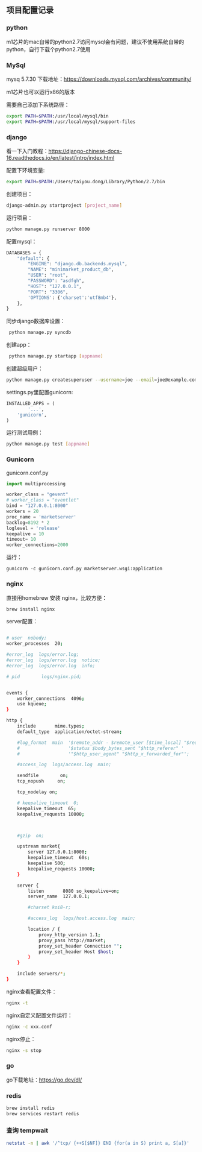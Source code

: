 ## 项目配置记录

### python

m1芯片的mac自带的python2.7访问mysql会有问题，建议不使用系统自带的python，自行下载个python2.7使用

### MySql

mysq 5.7.30 下载地址：https://downloads.mysql.com/archives/community/

m1芯片也可以运行x86的版本

需要自己添加下系统路径：

```sh
export PATH=$PATH:/usr/local/mysql/bin
export PATH=$PATH:/usr/local/mysql/support-files
```

### django

看一下入门教程：https://django-chinese-docs-16.readthedocs.io/en/latest/intro/index.html

配置下环境变量:

```sh
export PATH=$PATH:/Users/taiyou.dong/Library/Python/2.7/bin
```

创建项目：

```sh
django-admin.py startproject [project_name]
```

运行项目：
```sh
python manage.py runserver 8000
```

配置mysql：

```py
DATABASES = {
    "default": {
        "ENGINE": "django.db.backends.mysql",
        "NAME": "minimarket_product_db",
        "USER": "root",
        "PASSWORD": "asdfgh",
        "HOST": "127.0.0.1",
        "PORT": "3306",
        'OPTIONS': {'charset':'utf8mb4'},  
    },
}
```

同步django数据库设置：

```sh
 python manage.py syncdb
```

创建app：

```sh
 python manage.py startapp [appname]
```

创建超级用户：

```sh
python manage.py createsuperuser --username=joe --email=joe@example.com
```

settings.py里配置gunicorn:

```python
INSTALLED_APPS = (
		'...',
    'gunicorn',
)
```

运行测试用例：

```sh
python manage.py test [appname]
```

### Gunicorn

gunicorn.conf.py

```python
import multiprocessing

worker_class = "gevent"
# worker_class = "eventlet"
bind = "127.0.0.1:8000"
workers = 20
proc_name = 'marketserver'
backlog=8192 * 2
loglevel = 'release'
keepalive = 10
timeout= 10
worker_connections=2000
```

运行：
```
gunicorn -c gunicorn.conf.py marketserver.wsgi:application
```

### nginx 

直接用homebrew 安装 nginx，比较方便：

```sh
brew install nginx
```

server配置：

```sh

# user  nobody;
worker_processes  20;

#error_log  logs/error.log;
#error_log  logs/error.log  notice;
#error_log  logs/error.log  info;

# pid        logs/nginx.pid;


events {
    worker_connections  4096;    
    use kqueue;
}

http {
    include       mime.types;
    default_type  application/octet-stream;

    #log_format  main  '$remote_addr - $remote_user [$time_local] "$request" '
    #                  '$status $body_bytes_sent "$http_referer" '
    #                  '"$http_user_agent" "$http_x_forwarded_for"';

    #access_log  logs/access.log  main;

    sendfile        on;
    tcp_nopush     on;

    tcp_nodelay on;

    # keepalive_timeout  0;
    keepalive_timeout  65;
    keepalive_requests 10000;



    #gzip  on;

    upstream market{
        server 127.0.0.1:8000;
        keepalive_timeout  60s;
        keepalive 500;
        keepalive_requests 10000;
    }

    server {
        listen       8080 so_keepalive=on;
        server_name  127.0.0.1;

        #charset koi8-r;

        #access_log  logs/host.access.log  main;

        location / {
            proxy_http_version 1.1;
            proxy_pass http://market;
            proxy_set_header Connection "";
            proxy_set_header Host $host;
        }
    }

    include servers/*;
}

```

nginx查看配置文件：

```sh
nginx -t
```

nginx自定义配置文件运行：

```sh
nginx -c xxx.conf
```

nginx停止：

```sh
nginx -s stop
```

### go

go下载地址：https://go.dev/dl/

### redis

```sh
brew install redis
brew services restart redis
```

### 查询 tempwait

```sh
netstat -n | awk '/^tcp/ {++S[$NF]} END {for(a in S) print a, S[a]}'
```

